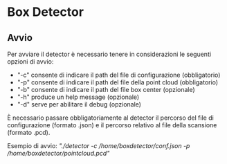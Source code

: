 # Box Detector
## Avvio
Per avviare il detector è necessario tenere in considerazioni le seguenti opzioni di avvio:
* "-c" consente di indicare il path del file di configurazione (obbligatorio)
* "-p" consente di indicare il path del file della point cloud (obbligatorio)
* "-b" consente di indicare il path del file box center (opzionale)
* "-h" produce un help message (opzionale)
* "-d" serve per abilitare il debug (opzionale)

È necessario passare obbligatoriamente al detector il percorso del file di configurazione (formato .json) e il percorso relativo al file della scansione (formato .pcd). 

Esempio di avvio: _"./detector -c /home/boxdetector/conf.json -p /home/boxdetector/pointcloud.pcd"_
